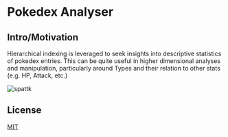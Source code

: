# Pokedex Analyser 

## Intro/Motivation

Hierarchical indexing is leveraged to seek insights into descriptive statistics of pokedex entries. This can be quite useful in higher dimensional analyses and manipulation, particularly around Types and their relation to other stats (e.g. HP, Attack, etc.)  

![spattk](https://user-images.githubusercontent.com/48378196/96965324-ad5fb200-1557-11eb-9dfe-5eb17085008a.png)


## License
[MIT](https://choosealicense.com/licenses/mit/) 
